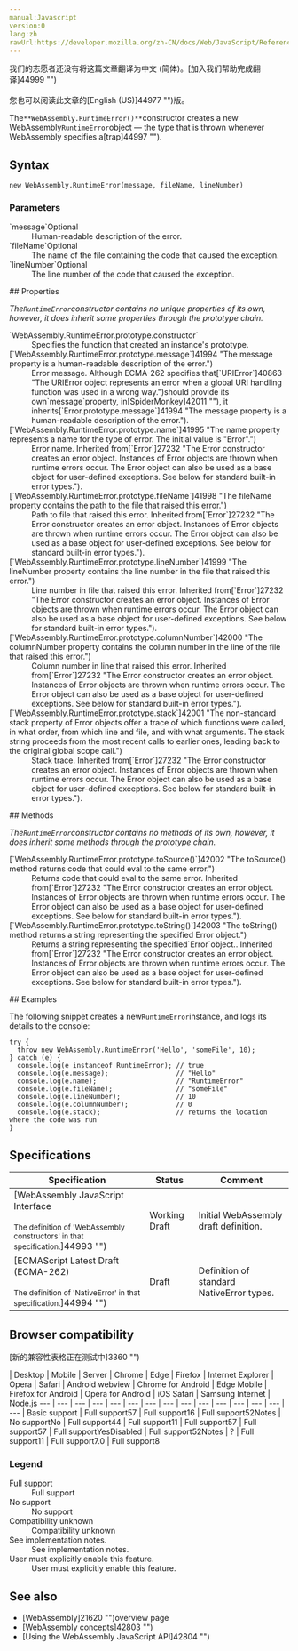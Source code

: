 ```yaml
---
manual:Javascript
version:0
lang:zh
rawUrl:https://developer.mozilla.org/zh-CN/docs/Web/JavaScript/Reference/Global_Objects/WebAssembly/RuntimeError
---
```




<bdi>我们的志愿者还没有将这篇文章翻译为<bdi>中文 (简体)</bdi>。[加入我们帮助完成翻译]44999 "")<br></br>您也可以阅读此文章的[English (US)]44977 "")版。</bdi>






The`**WebAssembly.RuntimeError()**`constructor creates a new WebAssembly`RuntimeError`object — the type that is thrown whenever WebAssembly specifies a[trap]44997 "").


## Syntax<a name="Syntax"></a>

```
new WebAssembly.RuntimeError(message, fileName, lineNumber)
```

### Parameters<a name="Parameters"></a>
<dl><dt id=''>`message`Optional</dt><dd>Human-readable description of the error.</dd><dt id=''>`fileName`Optional<i></i></dt><dd>The name of the file containing the code that caused the exception.</dd><dt id=''>`lineNumber`Optional<i></i></dt><dd>The line number of the code that caused the exception.</dd></dl>
## Properties<a name="Properties"></a>


*The`RuntimeError`constructor contains no unique properties of its own, however, it does inherit some properties through the prototype chain.*

<dl><dt id=''>`WebAssembly.RuntimeError.prototype.constructor`</dt><dd>Specifies the function that created an instance&#39;s prototype.</dd><dt id=''>[`WebAssembly.RuntimeError.prototype.message`]41994 "The message property is a human-readable description of the error.")</dt><dd>Error message. Although ECMA-262 specifies that[`URIError`]40863 "The URIError object represents an error when a global URI handling function was used in a wrong way.")should provide its own`message`property, in[SpiderMonkey]42011 ""), it inherits[`Error.prototype.message`]41994 "The message property is a human-readable description of the error.").</dd><dt id=''>[`WebAssembly.RuntimeError.prototype.name`]41995 "The name property represents a name for the type of error. The initial value is "Error".")</dt><dd>Error name. Inherited from[`Error`]27232 "The Error constructor creates an error object. Instances of Error objects are thrown when runtime errors occur. The Error object can also be used as a base object for user-defined exceptions. See below for standard built-in error types.").</dd><dt id=''>[`WebAssembly.RuntimeError.prototype.fileName`]41998 "The fileName property contains the path to the file that raised this error.")</dt><dd>Path to file that raised this error. Inherited from[`Error`]27232 "The Error constructor creates an error object. Instances of Error objects are thrown when runtime errors occur. The Error object can also be used as a base object for user-defined exceptions. See below for standard built-in error types.").</dd><dt id=''>[`WebAssembly.RuntimeError.prototype.lineNumber`]41999 "The lineNumber property contains the line number in the file that raised this error.")</dt><dd>Line number in file that raised this error. Inherited from[`Error`]27232 "The Error constructor creates an error object. Instances of Error objects are thrown when runtime errors occur. The Error object can also be used as a base object for user-defined exceptions. See below for standard built-in error types.").</dd><dt id=''>[`WebAssembly.RuntimeError.prototype.columnNumber`]42000 "The columnNumber property contains the column number in the line of the file that raised this error.")</dt><dd>Column number in line that raised this error. Inherited from[`Error`]27232 "The Error constructor creates an error object. Instances of Error objects are thrown when runtime errors occur. The Error object can also be used as a base object for user-defined exceptions. See below for standard built-in error types.").</dd><dt id=''>[`WebAssembly.RuntimeError.prototype.stack`]42001 "The non-standard stack property of Error objects offer a trace of which functions were called, in what order, from which line and file, and with what arguments. The stack string proceeds from the most recent calls to earlier ones, leading back to the original global scope call.")</dt><dd>Stack trace. Inherited from[`Error`]27232 "The Error constructor creates an error object. Instances of Error objects are thrown when runtime errors occur. The Error object can also be used as a base object for user-defined exceptions. See below for standard built-in error types.").</dd></dl>
## Methods<a name="Methods"></a>


*The`RuntimeError`constructor contains no methods of its own, however, it does inherit some methods through the prototype chain.*

<dl><dt id=''>[`WebAssembly.RuntimeError.prototype.toSource()`]42002 "The toSource() method returns code that could eval to the same error.")</dt><dd>Returns code that could eval to the same error. Inherited from[`Error`]27232 "The Error constructor creates an error object. Instances of Error objects are thrown when runtime errors occur. The Error object can also be used as a base object for user-defined exceptions. See below for standard built-in error types.").</dd><dt id=''>[`WebAssembly.RuntimeError.prototype.toString()`]42003 "The toString() method returns a string representing the specified Error object.")</dt><dd>Returns a string representing the specified`Error`object.. Inherited from[`Error`]27232 "The Error constructor creates an error object. Instances of Error objects are thrown when runtime errors occur. The Error object can also be used as a base object for user-defined exceptions. See below for standard built-in error types.").</dd></dl>
## Examples<a name="Examples"></a>


The following snippet creates a new`RuntimeError`instance, and logs its details to the console:


```
try {
  throw new WebAssembly.RuntimeError('Hello', 'someFile', 10);
} catch (e) {
  console.log(e instanceof RuntimeError); // true
  console.log(e.message);                 // "Hello"
  console.log(e.name);                    // "RuntimeError"
  console.log(e.fileName);                // "someFile"
  console.log(e.lineNumber);              // 10
  console.log(e.columnNumber);            // 0
  console.log(e.stack);                   // returns the location where the code was run
}
```

## Specifications<a name="Specifications"></a>

Specification | Status | Comment 
 ---  |  ---  |  ---  | 
[WebAssembly JavaScript Interface<br></br><small>The definition of &#39;WebAssembly constructors&#39; in that specification.</small>]44993 "") | Working Draft | Initial WebAssembly draft definition. 
[ECMAScript Latest Draft (ECMA-262)<br></br><small>The definition of &#39;NativeError&#39; in that specification.</small>]44994 "") | Draft | Definition of standard NativeError types. 


## Browser compatibility<a name="Browser_compatibility"></a>
[新的兼容性表格正在测试中<i></i>]3360 "")

 | <abbr>Desktop<i></i></abbr> | <abbr>Mobile<i></i></abbr> | <abbr>Server<i></i></abbr> 
 | <abbr>Chrome<i></i></abbr> | <abbr>Edge<i></i></abbr> | <abbr>Firefox<i></i></abbr> | <abbr>Internet Explorer<i></i></abbr> | <abbr>Opera<i></i></abbr> | <abbr>Safari<i></i></abbr> | <abbr>Android webview<i></i></abbr> | <abbr>Chrome for Android<i></i></abbr> | <abbr>Edge Mobile<i></i></abbr> | <abbr>Firefox for Android<i></i></abbr> | <abbr>Opera for Android<i></i></abbr> | <abbr>iOS Safari<i></i></abbr> | <abbr>Samsung Internet<i></i></abbr> | <abbr>Node.js<i></i></abbr> 
 ---  |  ---  |  ---  |  ---  |  ---  |  ---  |  ---  |  ---  |  ---  |  ---  |  ---  |  ---  |  ---  |  ---  |  ---  | 
Basic support | <abbr>Full support</abbr>57 | <abbr>Full support</abbr>16 | <abbr>Full support</abbr>52<abbr>Notes<i></i></abbr> | <abbr>No support</abbr>No | <abbr>Full support</abbr>44 | <abbr>Full support</abbr>11 | <abbr>Full support</abbr>57 | <abbr>Full support</abbr>57 | <abbr>Full support</abbr>Yes<abbr>Disabled<i></i></abbr> | <abbr>Full support</abbr>52<abbr>Notes<i></i></abbr> | <abbr>?</abbr> | <abbr>Full support</abbr>11 | <abbr>Full support</abbr>7.0 | <abbr>Full support</abbr>8 


### Legend<a name="Legend"></a>
<dl><dt id=''><abbr>Full support</abbr></dt><dd>Full support</dd><dt id=''><abbr>No support</abbr></dt><dd>No support</dd><dt id=''><abbr>Compatibility unknown</abbr></dt><dd>Compatibility unknown</dd><dt id=''><abbr>See implementation notes.<i></i></abbr></dt><dd>See implementation notes.</dd><dt id=''><abbr>User must explicitly enable this feature.<i></i></abbr></dt><dd>User must explicitly enable this feature.</dd></dl>


## See also<a name="See_also"></a>

* [WebAssembly]21620 "")overview page
* [WebAssembly concepts]42803 "")
* [Using the WebAssembly JavaScript API]42804 "")



